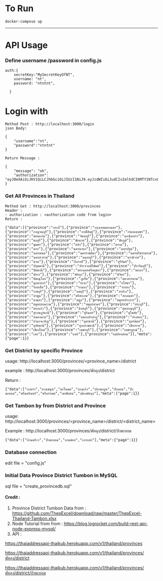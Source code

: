 # To Run
```
docker-compose up
```
----------------------------------------------------------------


# API Usage

### Define username /password in config.js 
<pre><code>auth:{
    secretKey:"MySecretKeyOfNT",
    username: "nt",
    password: "ntntnt",

  }</pre></code>

# Login with 
    Method Post : http://localhost:3000/login
    json Body:
<pre><code>{
    "username":"nt",
    "password":"ntntnt"
}</pre></code>
    Return Message :
<pre><code>{
    "message": "ok",
    "authorization": "eyJ0eXAiOiJKV1QiLCJhbGciOiJIUzI1NiJ9.eyJzdWIiOiJudCIsImlhdCI6MTY1NTcxOTU0MTE1M30.SuK9uumbvGr2PRD_vgRNOngvHj8NoRNlG4GjCY7yF4w"
}</pre></code>
### Get All Provinces in Thailand
    Method Get : http://localhost:3000/provinces
    Header :  
    - authorization : <authorization code from login>
    Return : 
```
{"data":[{"province":"กระบี่"},{"province":"กรุงเทพมหานคร"},{"province":"กาญจนบุรี"},{"province":"กาฬสินธุ์"},{"province":"กำแพงเพชร"},{"province":"ขอนแก่น"},{"province":"จันทบุรี"},{"province":"ฉะเชิงเทรา"},{"province":"ชลบุรี"},{"province":"ชัยนาท"},{"province":"ชัยภูมิ"},{"province":"ชุมพร"},{"province":"ตรัง"},{"province":"ตราด"},{"province":"ตาก"},{"province":"นครนายก"},{"province":"นครปฐม"},{"province":"นครพนม"},{"province":"นครราชสีมา"},{"province":"นครศรีธรรมราช"},{"province":"นครสวรรค์"},{"province":"นนทบุรี"},{"province":"นราธิวาส"},{"province":"น่าน"},{"province":"บึงกาฬ"},{"province":"บุรีรัมย์"},{"province":"ปทุมธานี"},{"province":"ประจวบคีรีขันธ์"},{"province":"ปราจีนบุรี"},{"province":"ปัตตานี"},{"province":"พระนครศรีอยุธยา"},{"province":"พะเยา"},{"province":"พังงา"},{"province":"พัทลุง"},{"province":"พิจิตร"},{"province":"พิษณุโลก"},{"province":"ภูเก็ต"},{"province":"มหาสารคาม"},{"province":"มุกดาหาร"},{"province":"ยะลา"},{"province":"ยโสธร"},{"province":"ร้อยเอ็ด"},{"province":"ระนอง"},{"province":"ระยอง"},{"province":"ราชบุรี"},{"province":"ลพบุรี"},{"province":"ลำปาง"},{"province":"ลำพูน"},{"province":"ศรีสะเกษ"},{"province":"สกลนคร"},{"province":"สงขลา"},{"province":"สตูล"},{"province":"สมุทรปราการ"},{"province":"สมุทรสงคราม"},{"province":"สมุทรสาคร"},{"province":"สระบุรี"},{"province":"สระแก้ว"},{"province":"สิงห์บุรี"},{"province":"สุพรรณบุรี"},{"province":"สุราษฎร์ธานี"},{"province":"สุรินทร์"},{"province":"สุโขทัย"},{"province":"หนองคาย"},{"province":"หนองบัวลำภู"},{"province":"อ่างทอง"},{"province":"อำนาจเจริญ"},{"province":"อุดรธานี"},{"province":"อุตรดิตถ์"},{"province":"อุทัยธานี"},{"province":"อุบลราชธานี"},{"province":"เชียงราย"},{"province":"เชียงใหม่"},{"province":"เพชรบุรี"},{"province":"เพชรบูรณ์"},{"province":"เลย"},{"province":"แพร่"},{"province":"แม่ฮ่องสอน"}],"meta":{"page":1}}
```

### Get District by specific Province
usage:  http://localhost:3000/provinces/<province_name>/district

example : http://localhost:3000/provinces/พัทลุง/district

Return : 
```
{"data":["กงหรา","ควนขนุน","ตะโหมด","บางแก้ว","ปากพะยูน","ป่าบอน","ป่าพะยอม","ศรีนครินทร์","ศรีบรรพต","เขาชัยสน","เมืองพัทลุง"],"meta":{"page":1}}
```

### Get Tambon by from District and Province
usage:  http://localhost:3000/provinces/<province_name>/district/<district_name>

Example : http://localhost:3000/provinces/พัทลุง/district/ป่าพะยอม

<pre><code>{"data":["บ้านพร้าว","ป่าพะยอม","ลานข่อย","เกาะเต่า"],"meta":{"page":1}}</code></pre>

### Database connection 
edit file = "config.js"

### Initial Data Province District Tumbon in MySQL
sql  file = "create_provincedb.sql"

#### Credit : 
1. Province District Tumbon Data from : https://github.com/ThepExcel/download/raw/master/ThepExcel-Thailand-Tambon.xlsx
2. Node Tutorial from from : https://blog.logrocket.com/build-rest-api-node-express-mysql/
3. API : 

https://thaiaddressapi-thaikub.herokuapp.com/v1/thailand/provinces

https://thaiaddressapi-thaikub.herokuapp.com/v1/thailand/provinces/พัทลุง/district

https://thaiaddressapi-thaikub.herokuapp.com/v1/thailand/provinces/พัทลุง/district/ป่าพะยอม
